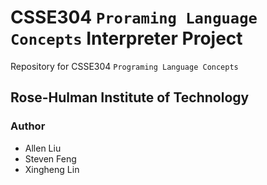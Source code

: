 # CSSE304 `Proraming Language Concepts` Interpreter Project
Repository for CSSE304 `Programing Language Concepts`
## Rose-Hulman Institute of Technology
### Author
 - Allen Liu
 - Steven Feng
 - Xingheng Lin
